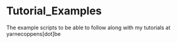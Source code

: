 # Tutorial_Examples
The example scripts to be able to follow along with my tutorials at yarnecoppens[dot]be

